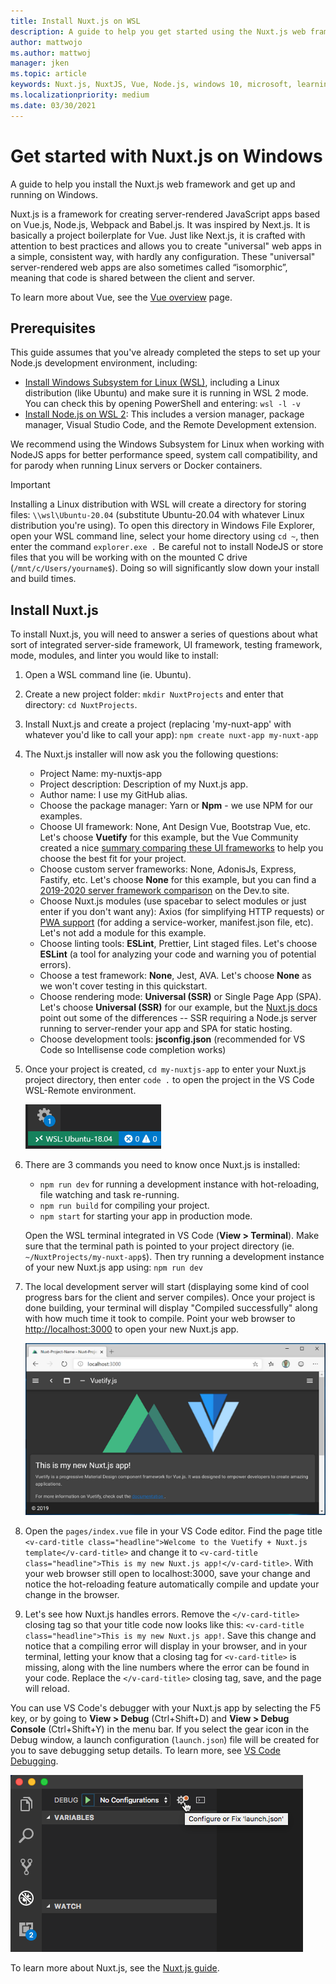 ```yaml
---
title: Install Nuxt.js on WSL
description: A guide to help you get started using the Nuxt.js web frameworks on Windows Subsystem for Linux.
author: mattwojo 
ms.author: mattwoj 
manager: jken
ms.topic: article
keywords: Nuxt.js, NuxtJS, Vue, Node.js, windows 10, microsoft, learning nodejs, node on windows, node on wsl, node on linux on windows, install node on windows, nodejs with vs code, develop with node on windows, develop with nodejs on windows, install node on WSL, NodeJS on Windows Subsystem for Linux
ms.localizationpriority: medium
ms.date: 03/30/2021
---
```


# Get started with Nuxt.js on Windows

A guide to help you install the Nuxt.js web framework and get up and running on Windows.

Nuxt.js is a framework for creating server-rendered JavaScript apps based on Vue.js, Node.js, Webpack and Babel.js. It was inspired by Next.js. It is basically a project boilerplate for Vue. Just like Next.js, it is crafted with attention to best practices and allows you to create "universal" web apps in a simple, consistent way, with hardly any configuration. These "universal" server-rendered web apps are also sometimes called “isomorphic”, meaning that code is shared between the client and server.

To learn more about Vue, see the [Vue overview](./vue-overview.md) page.

## Prerequisites

This guide assumes that you've already completed the steps to set up your Node.js development environment, including:

- [Install Windows Subsystem for Linux (WSL)](/windows/wsl/install-win10), including a Linux distribution (like Ubuntu) and make sure it is running in WSL 2 mode. You can check this by opening PowerShell and entering: `wsl -l -v`
- [Install Node.js on WSL 2](./nodejs-on-wsl.md): This includes a version manager, package manager, Visual Studio Code, and the Remote Development extension.

We recommend using the Windows Subsystem for Linux when working with NodeJS apps for better performance speed, system call compatibility, and for parody when running Linux servers or Docker containers.

> [!IMPORTANT]
> Installing a Linux distribution with WSL will create a directory for storing files: `\\wsl\Ubuntu-20.04` (substitute Ubuntu-20.04 with whatever Linux distribution you're using). To open this directory in Windows File Explorer, open your WSL command line, select your home directory using `cd ~`, then enter the command `explorer.exe .` Be careful not to install NodeJS or store files that you will be working with on the mounted C drive (`/mnt/c/Users/yourname$`). Doing so will significantly slow down your install and build times.

## Install Nuxt.js

To install Nuxt.js, you will need to answer a series of questions about what sort of integrated server-side framework, UI framework, testing framework, mode, modules, and linter you would like to install:

1. Open a WSL command line (ie. Ubuntu).

2. Create a new project folder: `mkdir NuxtProjects` and enter that directory: `cd NuxtProjects`.

3. Install Nuxt.js and create a project (replacing 'my-nuxt-app' with whatever you'd like to call your app): `npm create nuxt-app my-nuxt-app`

4. The Nuxt.js installer will now ask you the following questions:
    - Project Name: my-nuxtjs-app
    - Project description: Description of my Nuxt.js app.
    - Author name: I use my GitHub alias.
    - Choose the package manager: Yarn or **Npm** - we use NPM for our examples.
    - Choose UI framework: None, Ant Design Vue, Bootstrap Vue, etc. Let's choose **Vuetify** for this example, but the Vue Community created a nice [summary comparing these UI frameworks](https://vue-community.org/guide/ecosystem/ui-libraries.html#summary-tldr) to help you choose the best fit for your project.
    - Choose custom server frameworks: None, AdonisJs, Express, Fastify, etc. Let's choose **None** for this example, but you can find a [2019-2020 server framework comparison](https://dev.to/santypk4/introducing-the-best-10-node-js-frameworks-for-2019-and-2020-mcm) on the Dev.to site.
    - Choose Nuxt.js modules (use spacebar to select modules or just enter if you don't want any): Axios (for simplifying HTTP requests) or [PWA support](https://pwa.nuxtjs.org/) (for adding a service-worker, manifest.json file, etc). Let's not add a module for this example.
    - Choose linting tools: **ESLint**, Prettier, Lint staged files. Let's choose **ESLint** (a tool for analyzing your code and warning you of potential errors).
    - Choose a test framework: **None**, Jest, AVA. Let's choose **None** as we won't cover testing in this quickstart.
    - Choose rendering mode: **Universal (SSR)** or Single Page App (SPA). Let's choose **Universal (SSR)** for our example, but the [Nuxt.js docs](https://nuxtjs.org/guide#server-rendered-universal-ssr-) point out some of the differences -- SSR requiring a Node.js server running to server-render your app and SPA for static hosting.
    - Choose development tools: **jsconfig.json** (recommended for VS Code so Intellisense code completion works)

5. Once your project is created, `cd my-nuxtjs-app` to enter your Nuxt.js project directory, then enter `code .` to open the project in the VS Code WSL-Remote environment.

    ![WSL-Remote Extension](../../images/wsl-remote-extension.png)

6. There are 3 commands you need to know once Nuxt.js is installed:

    - `npm run dev` for running a development instance with hot-reloading, file watching and task re-running.
    - `npm run build` for compiling your project.
    - `npm start` for starting your app in production mode.

    Open the WSL terminal integrated in VS Code (**View > Terminal**). Make sure that the terminal path is pointed to your project directory (ie. `~/NuxtProjects/my-nuxt-app$`). Then try running a development instance of your new Nuxt.js app using: `npm run dev`

6. The local development server will start (displaying some kind of cool progress bars for the client and server compiles). Once your project is done building, your terminal will display "Compiled successfully" along with how much time it took to compile. Point your web browser to [http://localhost:3000](http://localhost:3000) to open your new Nuxt.js app.

    ![Your Nuxt.js app running in localhost:3000](../../images/nuxt-app.png)

7. Open the `pages/index.vue` file in your VS Code editor. Find the page title `<v-card-title class="headline">Welcome to the Vuetify + Nuxt.js template</v-card-title>` and change it to `<v-card-title class="headline">This is my new Nuxt.js app!</v-card-title>`. With your web browser still open to localhost:3000, save your change and notice the hot-reloading feature automatically compile and update your change in the browser.

8. Let's see how Nuxt.js handles errors. Remove the `</v-card-title>` closing tag so that your title code now looks like this: `<v-card-title class="headline">This is my new Nuxt.js app!`. Save this change and notice that a compiling error will display in your browser, and in your terminal, letting your know that a closing tag for `<v-card-title>` is missing, along with the line numbers where the error can be found in your code. Replace the `</v-card-title>` closing tag, save, and the page will reload.

You can use VS Code's debugger with your Nuxt.js app by selecting the F5 key, or by going to **View > Debug** (Ctrl+Shift+D) and **View > Debug Console** (Ctrl+Shift+Y) in the menu bar. If you select the gear icon in the Debug window, a launch configuration (`launch.json`) file will be created for you to save debugging setup details. To learn more, see [VS Code Debugging](https://code.visualstudio.com/docs/nodejs/nodejs-debugging).

![VS Code debug window and launch.json config icon](../../images/vscode-debug-launch-configuration.png)

To learn more about Nuxt.js, see the  [Nuxt.js guide](https://nuxtjs.org/guide).
